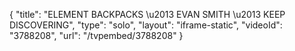 {
    "title": "ELEMENT BACKPACKS \u2013 EVAN SMITH \u2013 KEEP DISCOVERING",
    "type": "solo",
    "layout": "iframe-static",
    "videoId": "3788208",
    "url": "\/tvpembed\/3788208"
}